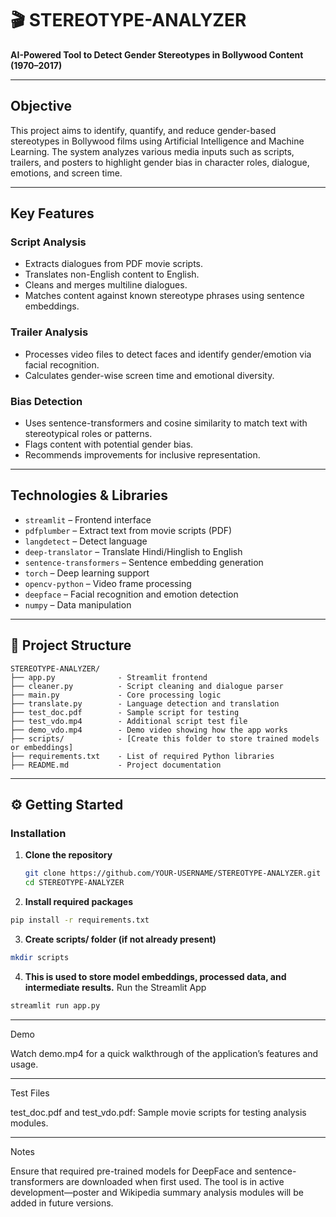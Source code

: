 # 🎬 STEREOTYPE-ANALYZER

**AI-Powered Tool to Detect Gender Stereotypes in Bollywood Content (1970–2017)**

---

##  Objective

This project aims to identify, quantify, and reduce gender-based stereotypes in Bollywood films using Artificial Intelligence and Machine Learning. The system analyzes various media inputs such as scripts, trailers, and posters to highlight gender bias in character roles, dialogue, emotions, and screen time.

---

##  Key Features

### Script Analysis
- Extracts dialogues from PDF movie scripts.
- Translates non-English content to English.
- Cleans and merges multiline dialogues.
- Matches content against known stereotype phrases using sentence embeddings.

### Trailer Analysis
- Processes video files to detect faces and identify gender/emotion via facial recognition.
- Calculates gender-wise screen time and emotional diversity.

### Bias Detection
- Uses sentence-transformers and cosine similarity to match text with stereotypical roles or patterns.
- Flags content with potential gender bias.
- Recommends improvements for inclusive representation.

---

## Technologies & Libraries

- `streamlit` – Frontend interface
- `pdfplumber` – Extract text from movie scripts (PDF)
- `langdetect` – Detect language
- `deep-translator` – Translate Hindi/Hinglish to English
- `sentence-transformers` – Sentence embedding generation
- `torch` – Deep learning support
- `opencv-python` – Video frame processing
- `deepface` – Facial recognition and emotion detection
- `numpy` – Data manipulation

---

## 📁 Project Structure
```
STEREOTYPE-ANALYZER/
├── app.py              - Streamlit frontend
├── cleaner.py          - Script cleaning and dialogue parser
├── main.py             - Core processing logic
├── translate.py        - Language detection and translation
├── test_doc.pdf        - Sample script for testing
├── test_vdo.mp4        - Additional script test file
├── demo_vdo.mp4        - Demo video showing how the app works
├── scripts/            - [Create this folder to store trained models or embeddings]
├── requirements.txt    - List of required Python libraries
├── README.md           - Project documentation

```
---
## ⚙ Getting Started

###  Installation

1. **Clone the repository**
   ```bash
   git clone https://github.com/YOUR-USERNAME/STEREOTYPE-ANALYZER.git
   cd STEREOTYPE-ANALYZER
   ```
2. **Install required packages**
```bash
pip install -r requirements.txt
```
3. **Create scripts/ folder (if not already present)**
```bash
mkdir scripts
```

4. **This is used to store model embeddings, processed data, and intermediate results.**
Run the Streamlit App
```bash
streamlit run app.py
```

---

 Demo

Watch demo.mp4 for a quick walkthrough of the application’s features and usage.

---

 Test Files

test_doc.pdf and test_vdo.pdf: Sample movie scripts for testing analysis modules.


---

 Notes

Ensure that required pre-trained models for DeepFace and sentence-transformers are downloaded when first used.
The tool is in active development—poster and Wikipedia summary analysis modules will be added in future versions.
